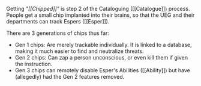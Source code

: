 Getting *"[[Chipped]]"* is step 2 of the Cataloguing ([[Catalogue]]) process. People get a small chip implanted into their brains, so that the UEG and their departments can track Espers ([[Esper]]).

There are 3 generations of chips thus far:
- Gen 1 chips: Are merely trackable individually. It is linked to a database, making it much easier to find and neutralize threats.
- Gen 2 chips: Can zap a person unconscious, or even kill them if given the instruction.
- Gen 3 chips can remotely disable Esper's Abilities ([[Ability]]) but have (allegedly) had the Gen 2 features removed.